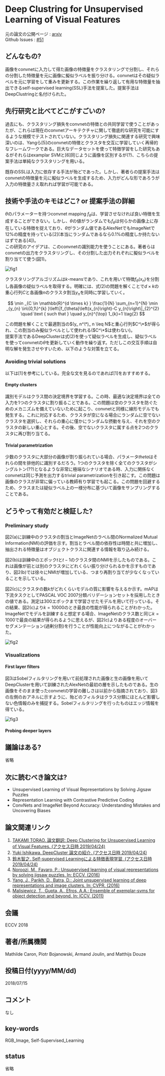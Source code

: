 # Deep Clustring for Unsupervised Learning of Visual Features

元の論文の公開ページ : [arxiv](https://arxiv.org/abs/1807.05520)  
Github Issues : [#51](https://github.com/Obarads/obarads.github.io/issues/51)

## どんなもの?
画像をconvnetに入力して得た画像の特徴量をクラスタリングで分割し、それらの分割した特徴量を元に画像に擬似ラベルを振り分ける。convnetはその疑似ラベルを元に学習をして重みを更新する。この作業を繰り返して有用な特徴量を抽出できるself-supervised learning(SSL)手法を提案した。提案手法はDeepClustringと名付けられた。

## 先行研究と比べてどこがすごいの?
過去にも、クラスタリング損失をconvnetの特徴との共同学習で使うことがあったが、これらは現在のconvnetアーキテクチャに関して徹底的な研究を可能にするような規模でテストされていない。クラスタリング損失に関連する研究で興味深いのは、Yangら\[5\]のconvnetの特徴とクラスタを交互に学習していく再帰的なフレームワークである。巨大なデータセットを使って特徴学習をした研究もあるがそれらはexamplar SVMと\[6\]同じように画像を区別するが(?)、こちらの提案手法は単純なクラスタリングを用いる。

既存のSSLは入力に依存する手法が殆どであった。しかし、著者らの提案手法はconvnetの特徴量を元に擬似ラベルを生成するため、入力がどんな形であろうが入力の特徴量さえ取れれば学習が可能である。

## 技術や手法のキモはどこ? or 提案手法の詳細
$\theta$のパラメーターを持つconvnet mapping $f_ \theta$は、学習させなければ良い特徴を生成することができない。しかし、$\theta$の値がランダムでも$f_ \theta$は何らかの画像上に存在している特徴を捉えており、$\theta$がランダム値であるAlexNetでもImageNetで12%の精度を持っている\[2\](本当にランダムであるなら0.1%の精度しか持たないはずである[4])。  
この研究のアイデアは、このconvnetの識別能力を使うことにある。著者らはconvnetの出力をクラスタリングし、その分割した出力それぞれに擬似ラベルを割り当てて使う(図1)。

![fig1](img/DCfULoVF/fig1.png)

クラスタリングアルゴリズムは$k$-meansであり、これを用いて特徴$f_ \theta(x_ n)$を分割し各画像の疑似ラベルを取得する。明確には、式(2)の問題を解くことで$d\times k$の重心行列$C$と各画像$n$のクラスタ割当$y_ n$を同時に学習していく。

$$
\min _{C \in \mathbb{R}^{d \times k} } \frac{1}{N} \sum_{n=1}^{N} \min _{y_{n} \in\{0,1\}^{k} }\left\|f_{\theta}\left(x_{n}\right)-C y_{n}\right\|_{2}^{2} \quad \text { such that } \quad y_{n}^{\top} 1_{k}=1 \tag{2}
$$

この問題を解くことで最適割当の$(y_ n^\*)_ n \leq N$と重心行列$C^\*$が得られ、この割当のみ擬似ラベルとして使われる($C^\*$は使わない)。  
提案手法であるDeepClusterは式(2)を使って疑似ラベルを生成し、疑似ラベルを使ってconvnetの$\theta$を更新していく動作を繰り返す。ただしこの交互手順は自明な解を発生させやすいため、以下のような対策を立てる。

### Avoiding trivial solutions
以下は[1]を参考にしている。完全な文を見るのであれば[1]をおすすめする。

#### Empty clusters
識別モデルはクラス間の決定境界を学習する。この時、最適な決定境界は全ての入力を1つのクラスタに割り振ることである。この問題は空のクラスタを防ぐためのメカニズムを備えていないために起こり、convnetと同様に線形モデルでも発生する。これに対応するため、クラスタが空になる場合にランダムに空でないクラスタを選択し、それらの重心に僅かにランダムな摂動を与え、それを空のクラスタの新しい重心とする。その後、空でないクラスタに属する点を2つのクラスタに再び割り当てる。

#### Trivial parametrization
少数のクラスタに大部分の画像が割り振られている場合、パラメータ$theta$はそれらの間を排他的に識別するだろう。1つのクラスタを除く全てのクラスタがシングルトン(??)となるような非常に極端なシナリオである時、入力に関係なくconvnetは同じ予測を出力するtrivial parametrizationを引き起こす。この問題は画像のクラスが非常に偏っている教師有り学習でも起こる。この問題を回避するため、クラスまたは疑似ラベル上の一様分布に基づいて画像をサンプリングすることである。

## どうやって有効だと検証した?
### Preliminary study
図2(a)に訓練中のクラスタの割当とImageNetのラベル間のNormalized Mutual Information(NMI)の評価を示す。割当とラベル間の依存性は時間と共に増加し、抽出される特徴量はオブジェクトクラスに関連する情報を取り込み続ける。

図2(b)は訓練中のエポック$t$と$t-1$のクラスタ間のNMIを示したものである。これは画像が前とは別のクラスタにどれくらい振り分けられるかを示すものであり、図2(b)では徐々にNMIが増加している、つまり再割り当てが少なくなっていることを示している。

図2(c)にクラスタの数$k$がどれくらいモデルの質に影響を与えるか示す。mAPは下流タスクとしてPASCAL VOC 2007分類バリデーションセットを採用したときの値である。測定は300エポックまで学習させたモデルを用いて行っている。その結果、図2(c)より$k=10000$のとき最良の性能が得られることがわかった。ImageNetでモデルを訓練すると想定する場合、ImageNetのクラス数と同じ$k=1000$で最良の結果が得られるように思えるが、図2(c)よりある程度のオーバーセグメンテーション(過剰分割)を行うことが性能向上につながることがわかった。

![fig2](img/DCfULoVF/fig2.png)

### Visualizations
#### First layer filters
図3はSobelフィルタリングを用いて前処理された画像と生の画像を用いてDeepClusterを用いて訓練されたAlexNetの最初の層を示したものである。生の画像をそのまま使ったconvnetの学習の難しさは以前から指摘されており、図3の左側のおアネルに示すように、殆どのフィルタはクラス分類にほとんど影響しない色情報のみを捕捉する。Sobelフィルタリングを行ったものはエッジ情報を得ている。

![fig3](img/DCfULoVF/fig3.png)

#### Probing deeper layers


## 議論はある?
省略

## 次に読むべき論文は?
- Unsupervised Learning of Visual Representations by Solving Jigsaw Puzzles
- Representation Learning with Contrastive Predictive Coding
- ConvNets and ImageNet Beyond Accuracy: Understanding Mistakes and Uncovering Biases

## 論文関連リンク
1. [TAKAMI TORAO. 論文翻訳: Deep Clustering for Unsupervised Learning of Visual Features. (アクセス日時 2019/04/24)](https://hazm.at/mox/machine-learning/computer-vision/clustering/deepcluster/index.html)
2. [Yuki Ishikawa. DeepCluster 論文の紹介. (アクセス日時 2019/04/24)](https://speakerdeck.com/hoto17296/deepcluster-lun-wen-falseshao-jie?slide=15)
3. [鈴⽊智之. Self-supervised Learningによる特徴表現学習. (アクセス日時 2019/04/24)](http://hirokatsukataoka.net/temp/cvpaper.challenge/SSL_0929_final.pdf)
4. [Noroozi, M., Favaro, P.: Unsupervised learning of visual representations by solving jigsaw puzzles. In: ECCV. (2016)](https://arxiv.org/abs/1603.09246)
5. [Yang, J., Parikh, D., Batra, D.: Joint unsupervised learning of deep representations and image clusters. In: CVPR. (2016)](https://arxiv.org/abs/1604.03628)
6. [Malisiewicz, T., Gupta, A., Efros, A.A.: Ensemble of exemplar-svms for object detection and beyond. In: ICCV. (2011)](https://www.cs.cmu.edu/~efros/exemplarsvm-iccv11.pdf)

## 会議
ECCV 2018

## 著者/所属機関
Mathilde Caron, Piotr Bojanowski, Armand Joulin, and Matthijs Douze

## 投稿日付(yyyy/MM/dd)
2018/07/15

## コメント
なし

## key-words
RGB_Image, Self-Supervised_Learning

## status
省略